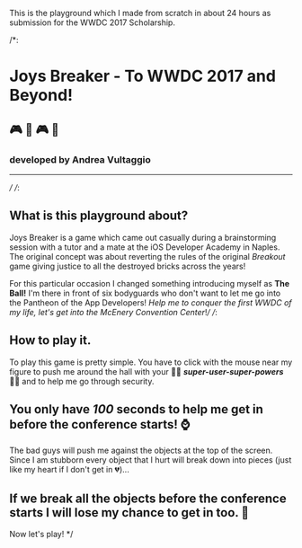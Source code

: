 This is the playground which I made from scratch in about 24 hours as submission for the WWDC 2017 Scholarship.

/*:
# Joys Breaker - To WWDC 2017 and Beyond!
## 🎮 👾 🎮 🤖
### developed by Andrea Vultaggio
 ---
 */
/*:
 ## What is this playground about?
 
 Joys Breaker is a game which came out casually during a brainstorming session with a tutor and a mate at the iOS Developer Academy in Naples. The original concept was about reverting the rules of the original *Breakout* game giving justice to all the destroyed bricks across the years!
 
 For this particular occasion I changed something introducing myself as **The Ball!** I'm there in front of six bodyguards who don't want to let me go into the Pantheon of the App Developers!
 *Help me to conquer the first WWDC of my life, let's get into the McEnery Convention Center*!*/
/*:
 ## How to play it.
 
 To play this game is pretty simple. You have to click with the mouse near my figure to push me around the hall  with your 💪🏻 ***super-user-super-powers*** 💪🏻 and to help me go through security.
 
  ## You only have *100* seconds to help me get in before the conference starts!  ⌚️
 
 The bad guys will push me against the objects at the top of the screen. Since I am stubborn every object that I hurt will break down into pieces (just like my heart if I don't get in 💔)...
 
   ## If we break all the objects before the conference starts I will lose my chance to get in too.   👀
 
 Now let's play! */

